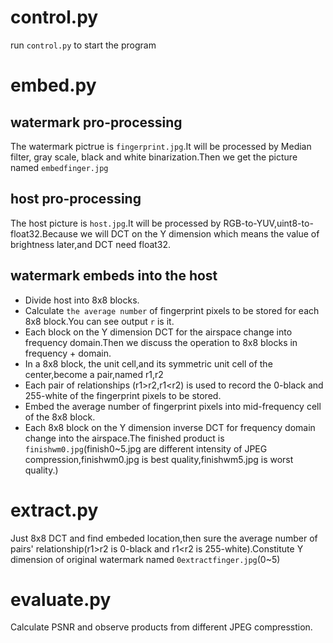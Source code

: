 # control.py
run `control.py` to start the program
# embed.py
## watermark pro-processing
The watermark pictrue is `fingerprint.jpg`.It will be processed by Median filter, gray scale, black and white binarization.Then we get the picture named `embedfinger.jpg`
## host pro-processing
The host picture is `host.jpg`.It will be processed by RGB-to-YUV,uint8-to-float32.Because we will DCT on the Y dimension which means the value of brightness later,and DCT need float32.
## watermark embeds into the host
+ Divide host into 8x8 blocks.
+ Calculate `the average number` of fingerprint pixels to be stored for each 8x8 block.You can see output `r` is it.
+ Each block on the Y dimension DCT for the airspace change into frequency domain.Then we discuss the operation to 8x8 blocks in frequency + domain.
+ In a 8x8 block, the unit cell,and its symmetric unit cell of the center,become a pair,named r1,r2
+ Each pair of relationships (r1>r2,r1<r2) is used to record the 0-black and 255-white of the fingerprint pixels to be stored.
+ Embed the average number of fingerprint pixels into mid-frequency cell of the 8x8 block.
+ Each 8x8 block on the Y dimension inverse DCT for frequency domain change into the airspace.The finished product is `finishwm0.jpg`(finish0~5.jpg are different intensity of JPEG compression,finishwm0.jpg is best quality,finishwm5.jpg is worst quality.)
# extract.py
Just 8x8 DCT and find embeded location,then sure the average number of pairs' relationship(r1>r2 is 0-black and r1<r2 is 255-white).Constitute Y dimension of original watermark named `0extractfinger.jpg`(0~5)
# evaluate.py
Calculate PSNR and observe products from different JPEG compresstion.


